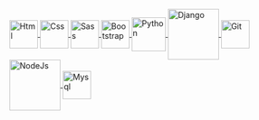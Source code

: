 <div align="center">
  <a href="https://github.com/Felipe-007/">  
</div>

<div style="display: inline_block"><br>   
  <img align="center" alt="Html" height="50" width="50" src="https://cdn.jsdelivr.net/gh/devicons/devicon/icons/html5/html5-plain-wordmark.svg" />  
  <img align="center" alt="Css" height="50" width="50" src="https://cdn.jsdelivr.net/gh/devicons/devicon/icons/css3/css3-plain-wordmark.svg" />  
  <img align="center" alt="Sass" height="50" width="50" src="https://cdn.jsdelivr.net/gh/devicons/devicon/icons/sass/sass-original.svg" />
  <img align="center" alt="Bootstrap" height="50" width="50" src="https://cdn.jsdelivr.net/gh/devicons/devicon/icons/bootstrap/bootstrap-plain-wordmark.svg" />  
  <img align="center" alt="Python" height="60" width="60" src="https://cdn.jsdelivr.net/gh/devicons/devicon/icons/python/python-original-wordmark.svg" />
  <img align="center" alt="Django" height="90" width="90" src="https://cdn.jsdelivr.net/gh/devicons/devicon/icons/django/django-original.svg" />
  <img align="center" alt="Git" height="50" width="50" src="https://cdn.jsdelivr.net/gh/devicons/devicon/icons/git/git-original.svg" />  
  <img align="center" alt="NodeJs" height="90" width="90" src="https://cdn.jsdelivr.net/gh/devicons/devicon/icons/nodejs/nodejs-plain-wordmark.svg" />  
  <img align="center" alt="Mysql" height="50" width="50" src="https://cdn.jsdelivr.net/gh/devicons/devicon/icons/mysql/mysql-original.svg" />
</div>
